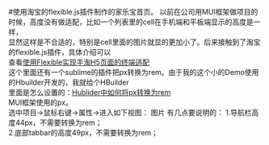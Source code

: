 #使用淘宝的flexible.js插件制作的家乐宝首页。
以前在公司用MUI框架做项目的时候，高度没有做适配，比如一个列表里的cell在手机端和平板端显示的高度是一样，<br />
显然这样是不合适的，特别是cell里面的图片就显的更加小了。后来接触到了淘宝的flexible.js插件，具体介绍可以<br />
查看[使用Flexible实现手淘H5页面的终端适配](https://github.com/amfe/article/issues/17)<br />
这个里面还有一个sublime的插件把px转换为rem。由于我的这个小的Demo使用的Hbuilder开发的，我就给个HBuilder<br />
里面是怎么设置的：[Hublider中如何将px转换为rem](http://ask.dcloud.net.cn/article/1013)<br />
MUI框架使用的px。<br />
选中项目->鼠标右键->属性->进入如下视图：
图片
有几点要说明的：
1.导航栏高度44px，不需要转换为rem；<br />
2.底部tabbar的高度49px，不需要转换为rem；<br />


